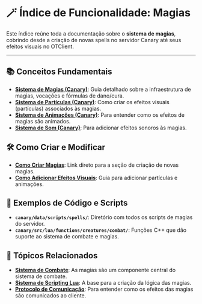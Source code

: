 # 🪄 Índice de Funcionalidade: Magias

Este índice reúne toda a documentação sobre o **sistema de magias**, cobrindo desde a criação de novas spells no servidor Canary até seus efeitos visuais no OTClient.

---

## 📚 Conceitos Fundamentais
- **[Sistema de Magias (Canary)](<../canary_sistema_magias.md>)**: Guia detalhado sobre a infraestrutura de magias, vocações e fórmulas de dano/cura.
- **[Sistema de Partículas (Canary)](<../canary_sistema_particulas.md>)**: Como criar os efeitos visuais (partículas) associados às magias.
- **[Sistema de Animações (Canary)](<../canary_sistema_animacoes.md>)**: Para entender como os efeitos de magias são animados.
- **[Sistema de Som (Canary)](<../canary_sistema_som.md>)**: Para adicionar efeitos sonoros às magias.

## 🛠️ Como Criar e Modificar
- **[Como Criar Magias](<./como_criar.md#canary-servidor>)**: Link direto para a seção de criação de novas magias.
- **[Como Adicionar Efeitos Visuais](<./como_adicionar.md#canary-servidor>)**: Guia para adicionar partículas e animações.

## 📜 Exemplos de Código e Scripts
- **`canary/data/scripts/spells/`**: Diretório com todos os scripts de magias do servidor.
- **`canary/src/lua/functions/creatures/combat/`**: Funções C++ que dão suporte ao sistema de combate e magias.

## 🔗 Tópicos Relacionados
- **[Sistema de Combate](<../canary_sistema_combate.md>)**: As magias são um componente central do sistema de combate.
- **[Sistema de Scripting Lua](<../canary_sistema_scripting.md>)**: A base para a criação da lógica das magias.
- **[Protocolo de Comunicação](<../integracao_protocolo_comunicacao.md>)**: Para entender como os efeitos das magias são comunicados ao cliente.
